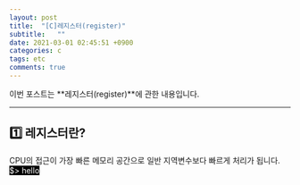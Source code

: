 ```yaml
---
layout: post
title:  "[C]레지스터(register)"
subtitle:   ""
date: 2021-03-01 02:45:51 +0900
categories: c
tags: etc
comments: true 
---
```


이번 포스트는 **레지스터(register)**에 관한 내용입니다.

* * *
<h2>1️⃣ 레지스터란?</h2>
CPU의 접근이 가장 빠른 메모리 공간으로 일반 지역변수보다 빠르게 처리가 됩니다.
<span style="color: #ffffff; background-color: #000000;">$> hello</span>
